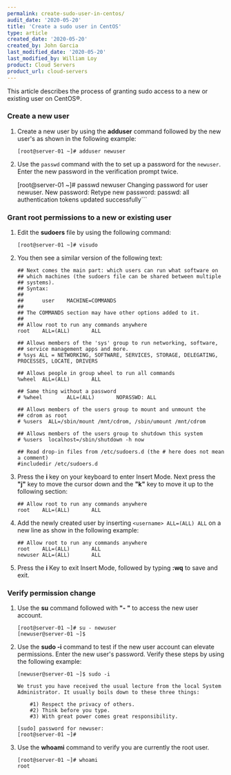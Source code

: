 ```yaml
---
permalink: create-sudo-user-in-centos/
audit_date: '2020-05-20'
title: 'Create a sudo user in CentOS'
type: article
created_date: '2020-05-20'
created_by: John Garcia
last_modified_date: '2020-05-20'
last_modified_by: William Loy
product: Cloud Servers
product_url: cloud-servers
---
```


This article describes the process of granting sudo access to a new or existing user on CentOS&reg;.

### Create a new user

1. Create a new user by using the **adduser** command followed by the new user's **<username>** as shown in the following example:

    `[root@server-01 ~]# adduser newuser`
  
2.  Use the `passwd` command with the **<username>**  to set up a password for the `newuser`. Enter the new password in the verification prompt twice.

    [root@server-01 ~]# passwd newuser
    Changing password for user newuser.
    New password:
    Retype new password:
    passwd: all authentication tokens updated successfully```

### Grant root permissions to a new or existing user

1. Edit the **sudoers** file by using the following command:

    `[root@server-01 ~]# visudo`


2.  You then see a similar version of the following text:

    ```
    ## Next comes the main part: which users can run what software on
    ## which machines (the sudoers file can be shared between multiple
    ## systems).
    ## Syntax:
    ##
    ##      user    MACHINE=COMMANDS
    ##
    ## The COMMANDS section may have other options added to it.
    ##
    ## Allow root to run any commands anywhere
    root    ALL=(ALL)       ALL

    ## Allows members of the 'sys' group to run networking, software,
    ## service management apps and more.
    # %sys ALL = NETWORKING, SOFTWARE, SERVICES, STORAGE, DELEGATING, PROCESSES, LOCATE, DRIVERS

    ## Allows people in group wheel to run all commands
    %wheel  ALL=(ALL)       ALL

    ## Same thing without a password
    # %wheel        ALL=(ALL)       NOPASSWD: ALL

    ## Allows members of the users group to mount and unmount the
    ## cdrom as root
    # %users  ALL=/sbin/mount /mnt/cdrom, /sbin/umount /mnt/cdrom

    ## Allows members of the users group to shutdown this system
    # %users  localhost=/sbin/shutdown -h now

    ## Read drop-in files from /etc/sudoers.d (the # here does not mean a comment)
    #includedir /etc/sudoers.d

    ```

3. Press the **i** key on your keyboard to enter Insert Mode. Next press the **"j"** key to move the cursor down and the **"k"** key to move it up to the following section:

    ```
    ## Allow root to run any commands anywhere
    root    ALL=(ALL)       ALL
    ```

4.  Add the newly created user by inserting `<username> ALL=(ALL) ALL` on a new line as show in the following example:

    ```
    ## Allow root to run any commands anywhere
    root    ALL=(ALL)       ALL
    newuser ALL=(ALL)       ALL
    ```

5.  Press the **i** Key to exit Insert Mode, followed by typing **:wq** to save and exit.  

### Verify permission change

1. Use the **su** command followed with **"- <username>"** to access the new user account.

    ```
    [root@server-01 ~]# su - newuser
    [newuser@server-01 ~]$ 
    ```

2. Use the **sudo -i** command to test if the new user account can elevate permissions. Enter the new user's password. Verify these steps by using the following example:

    ```
    [newuser@server-01 ~]$ sudo -i

    We trust you have received the usual lecture from the local System
    Administrator. It usually boils down to these three things:

        #1) Respect the privacy of others.
        #2) Think before you type.
        #3) With great power comes great responsibility.

    [sudo] password for newuser:
    [root@server-01 ~]# 
    ```

3. Use the **whoami** command to verify you are currently the root user.

    ```
    [root@server-01 ~]# whoami
    root
    ```
